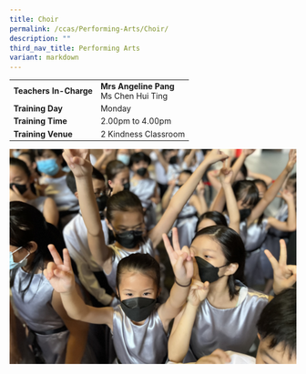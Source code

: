 ```yaml
---
title: Choir
permalink: /ccas/Performing-Arts/Choir/
description: ""
third_nav_title: Performing Arts
variant: markdown
---
```

| | |
| --- | ---|
| **Teachers In-Charge** |**Mrs Angeline Pang**<br> Ms Chen Hui Ting<br>
|**Training Day**|Monday
|**Training Time**|2.00pm to 4.00pm
|**Training Venue**|2 Kindness Classroom

![](/images/choir2023.jpg)
